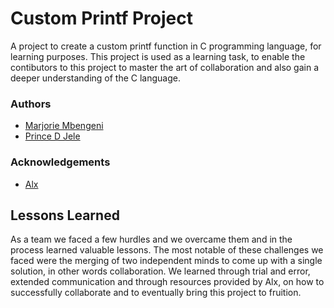 
# Custom Printf Project

A project to create a custom printf function in C programming language, for learning purposes. This project is used as a learning task, to enable the contibutors to this project to master the art of collaboration and also gain a deeper understanding of the C language.


### Authors

- [Marjorie Mbengeni](https://www.github.com/Memelicious36)
- [Prince D Jele](https://www.github.com/umlamulankunzi)


### Acknowledgements

 - [Alx](https://www.alxafrica.com/)


## Lessons Learned


As a team we faced a few hurdles and we overcame them and in the process learned valuable lessons. The most notable of these challenges we faced were the merging of two independent minds to come up with a single solution, in other words collaboration. We learned through trial and error, extended communication and through resources provided by Alx, on how to successfully collaborate and to eventually bring this project to fruition.
